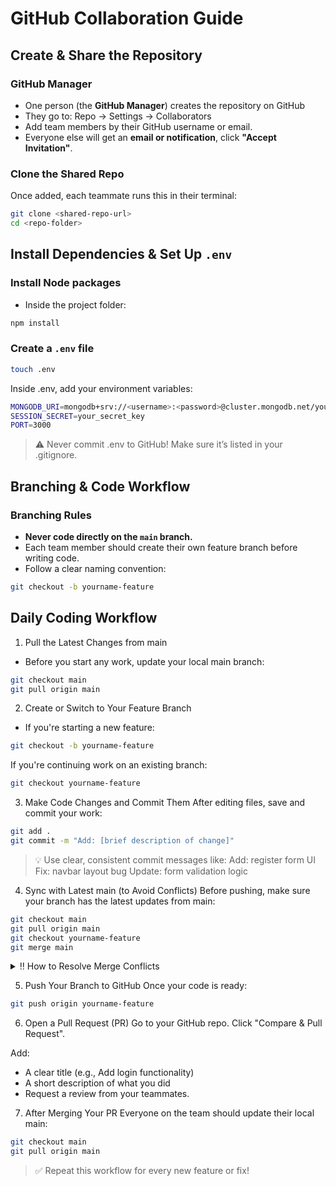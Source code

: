 # GitHub Collaboration Guide

## Create & Share the Repository

### GitHub Manager
- One person (the **GitHub Manager**) creates the repository on GitHub
- They go to: Repo → Settings → Collaborators
- Add team members by their GitHub username or email.
- Everyone else will get an **email or notification**, click **"Accept Invitation"**.

### Clone the Shared Repo
Once added, each teammate runs this in their terminal:

```bash
git clone <shared-repo-url>
cd <repo-folder>
```

## Install Dependencies & Set Up `.env`
### Install Node packages
- Inside the project folder:
```bash
npm install
``` 

### Create a `.env` file
```bash
touch .env
``` 
Inside .env, add your environment variables:
```bash
MONGODB_URI=mongodb+srv://<username>:<password>@cluster.mongodb.net/your-db-name
SESSION_SECRET=your_secret_key
PORT=3000
``` 
> ⚠️ Never commit .env to GitHub! Make sure it’s listed in your .gitignore.




## Branching & Code Workflow
### Branching Rules

- **Never code directly on the `main` branch.**
- Each team member should create their own feature branch before writing code.
- Follow a clear naming convention:

```bash
git checkout -b yourname-feature
```


## Daily Coding Workflow
1. Pull the Latest Changes from main
- Before you start any work, update your local main branch:
```bash
git checkout main
git pull origin main
```

2. Create or Switch to Your Feature Branch
- If you're starting a new feature:
```bash
git checkout -b yourname-feature
```

If you're continuing work on an existing branch:
```bash
git checkout yourname-feature
```

3. Make Code Changes and Commit Them
After editing files, save and commit your work:
```bash
git add .
git commit -m "Add: [brief description of change]"
```

> 💡 Use clear, consistent commit messages like:
> Add: register form UI
> Fix: navbar layout bug
> Update: form validation logic

4. Sync with Latest main (to Avoid Conflicts)
Before pushing, make sure your branch has the latest updates from main:
```bash
git checkout main
git pull origin main
git checkout yourname-feature
git merge main
```
 <details>
  <summary>‼️ How to Resolve Merge Conflicts </summary>

1. **Switch to `main` and pull the latest code**  
```bash
   git checkout main
   git pull origin main
```
Switch back to your feature branch
```bash
git checkout your-feature-branch
```
Merge main into your branch
```bash
git merge main
```
Open the conflicted files
Look for conflict markers like:
```bash
<<<<<<< HEAD
// your changes
=======
// incoming changes
>>>>>>> main
```
Manually edit the file to keep or combine code
Then delete the conflict markers.

Stage and commit the resolved file
```bash
git add .
git commit -m "Fix: resolved merge conflict"
```
Push your branch to GitHub
```bash
git push origin your-feature-branch
```
You can now finish your pull request as normal!
 </details>

5. Push Your Branch to GitHub
Once your code is ready:
```bash
git push origin yourname-feature
```

6. Open a Pull Request (PR)
Go to your GitHub repo.
Click "Compare & Pull Request".

Add:
- A clear title (e.g., Add login functionality)
- A short description of what you did
- Request a review from your teammates.

7. After Merging Your PR
Everyone on the team should update their local main:
```bash
git checkout main
git pull origin main
```

> ✅ Repeat this workflow for every new feature or fix!

